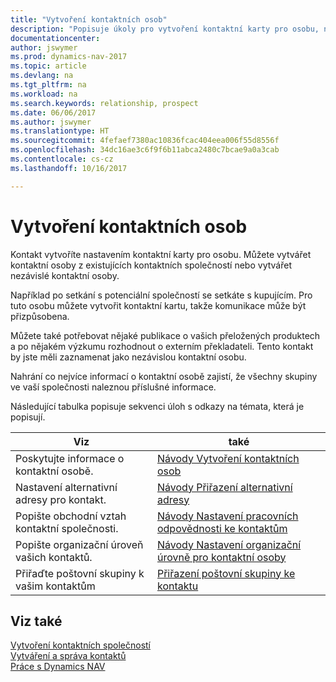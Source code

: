 ```yaml
---
title: "Vytvoření kontaktních osob"
description: "Popisuje úkoly pro vytvoření kontaktní karty pro osobu, například pro průzkum nebo dodavatele, což pomáhá definovat vztah a přizpůsobit komunikaci."
documentationcenter: 
author: jswymer
ms.prod: dynamics-nav-2017
ms.topic: article
ms.devlang: na
ms.tgt_pltfrm: na
ms.workload: na
ms.search.keywords: relationship, prospect
ms.date: 06/06/2017
ms.author: jswymer
ms.translationtype: HT
ms.sourcegitcommit: 4fefaef7380ac10836fcac404eea006f55d8556f
ms.openlocfilehash: 34dc16ae3c6f9f6b11abca2480c7bcae9a0a3cab
ms.contentlocale: cs-cz
ms.lasthandoff: 10/16/2017

---
```

# <a name="creating-contact-persons"></a>Vytvoření kontaktních osob
Kontakt vytvoříte nastavením kontaktní karty pro osobu. Můžete vytvářet kontaktní osoby z existujících kontaktních společností nebo vytvářet nezávislé kontaktní osoby.

Například po setkání s potenciální společností se setkáte s kupujícím. Pro tuto osobu můžete vytvořit kontaktní kartu, takže komunikace může být přizpůsobena.

Můžete také potřebovat nějaké publikace o vašich přeložených produktech a po nějakém výzkumu rozhodnout o externím překladateli. Tento kontakt by jste měli zaznamenat jako nezávislou kontaktní osobu.

Nahrání co nejvíce informací o kontaktní osobě zajistí, že všechny skupiny ve vaší společnosti naleznou příslušné informace.

Následující tabulka popisuje sekvenci úloh s odkazy na témata, která je popisují. 

| Viz | také |
| --- | --- |
| Poskytujte informace o kontaktní osobě. |[Návody Vytvoření kontaktních osob](marketing-how-create-contact-persons.md) |
| Nastavení alternativní adresy pro kontakt. |[Návody Přiřazení alternativní adresy](marketing-how-assign-alternate-address.md) |
| Popište obchodní vztah kontaktní společnosti. |[Návody Nastavení pracovních odpovědnosti ke kontaktům](marketing-job-responsibilities.md) |
| Popište organizační úroveň vašich kontaktů. |[Návody Nastavení organizační úrovně pro kontaktní osoby](marketing-organizational-levels.md) |
| Přiřaďte poštovní skupiny k vašim kontaktům |[Přiřazení poštovní skupiny ke kontaktu](marketing-mailing-groups.md) |

## <a name="see-also"></a>Viz také
[Vytvoření kontaktních společností](marketing-create-contact-companies.md)  
[Vytváření a správa kontaktů]()  
[Práce s Dynamics NAV](ui-work-product.md)

